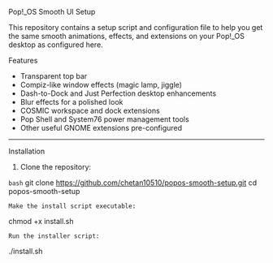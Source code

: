 Pop!_OS Smooth UI Setup

This repository contains a setup script and configuration file to help you get the same smooth animations, effects, and extensions on your Pop!_OS desktop as configured here.


 Features

- Transparent top bar  
- Compiz-like window effects (magic lamp, jiggle)  
- Dash-to-Dock and Just Perfection desktop enhancements  
- Blur effects for a polished look  
- COSMIC workspace and dock extensions  
- Pop Shell and System76 power management tools  
- Other useful GNOME extensions pre-configured

---

 Installation

1. Clone the repository:

```bash```
git clone https://github.com/chetan10510/popos-smooth-setup.git
cd popos-smooth-setup

```Make the install script executable:```

chmod +x install.sh

    Run the installer script:

./install.sh
